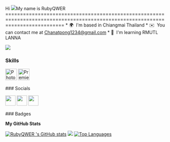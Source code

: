 Hi ![](https://user-images.githubusercontent.com/18350557/176309783-0785949b-9127-417c-8b55-ab5a4333674e.gif)My name is RubyQWER ================================================================================================================================  * 🌍  I'm based in Chiangmai Thailand * ✉️  You can contact me at [Chanatpong1234@gmail.com](mailto:Chanatpong1234@gmail.com) * 🧠  I'm learning RMUTL LANNA

<a href="https://www.github.com/RubyQWER " target="_blank" rel="noreferrer"><img src="https://img.shields.io/github/followers/RubyQWER ?logo=github&style=for-the-badge&color=f97316&labelColor=1c1917" /></a>
### Skills  

<p align="left"> <a href="https://www.adobe.com/uk/products/photoshop.html" target="_blank" rel="noreferrer"><img src="https://raw.githubusercontent.com/danielcranney/readme-generator/main/public/icons/skills/photoshop-colored-dark.svg" width="36" height="36" alt="Photoshop" /></a> <a href="https://www.adobe.com/uk/products/premiere.html" target="_blank" rel="noreferrer"><img src="https://raw.githubusercontent.com/danielcranney/readme-generator/main/public/icons/skills/premierepro-colored-dark.svg" width="36" height="36" alt="Premiere Pro" /></a> </p> 
 ### Socials  <p align="left"> <a href="https://discord.com/users/Plastic#6540" target="_blank" rel="noreferrer"><img src="https://raw.githubusercontent.com/danielcranney/readme-generator/main/public/icons/socials/discord.svg" width="32" height="32" /></a> <a href="https://www.github.com/RubyQWER " target="_blank" rel="noreferrer"><img src="https://raw.githubusercontent.com/danielcranney/readme-generator/main/public/icons/socials/github-dark.svg" width="32" height="32" /></a> <a href="http://www.instagram.com/tiim.npkk" target="_blank" rel="noreferrer"><img src="https://raw.githubusercontent.com/danielcranney/readme-generator/main/public/icons/socials/instagram.svg" width="32" height="32" /></a></p>
### Badges

<b>My GitHub Stats</b>

<a href="http://www.github.com/RubyQWER "><img src="https://github-readme-stats.vercel.app/api?username=RubyQWER &show_icons=true&hide=&count_private=true&title_color=22c55e&text_color=facc15&icon_color=f97316&bg_color=1c1917&hide_border=true&show_icons=true" alt="RubyQWER 's GitHub stats" /></a>
<a href="http://www.github.com/RubyQWER "><img src="https://github-readme-streak-stats.herokuapp.com/?user=RubyQWER &stroke=facc15&background=1c1917&ring=22c55e&fire=22c55e&currStreakNum=facc15&currStreakLabel=22c55e&sideNums=facc15&sideLabels=facc15&dates=facc15&hide_border=true" /></a>
<a href="https://github.com/RubyQWER " align="left"><img src="https://github-readme-stats.vercel.app/api/top-langs/?username=RubyQWER &langs_count=10&title_color=22c55e&text_color=facc15&icon_color=f97316&bg_color=1c1917&hide_border=true&locale=en&custom_title=Top%20%Languages" alt="Top Languages" /></a>
